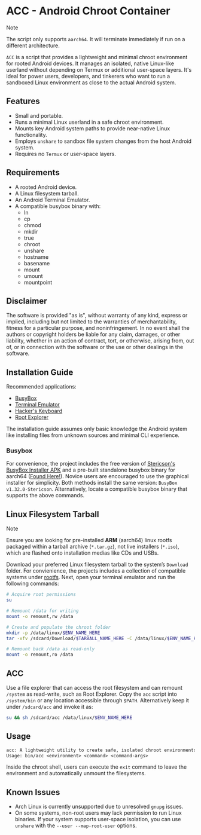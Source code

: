 # ACC - Android Chroot Container

> [!NOTE]
> The script only supports `aarch64`. It will terminate immediately if run on a different architecture.

`ACC` is a script that provides a lightweight and minimal chroot environment for rooted Android devices. It manages an isolated, native Linux-like userland without depending on Termux or additional user-space layers. It's ideal for power users, developers, and tinkerers who want to run a sandboxed Linux environment as close to the actual Android system.

## Features

- Small and portable.
- Runs a minimal Linux userland in a safe chroot environment.
- Mounts key Android system paths to provide near-native Linux functionality.
- Employs `unshare` to sandbox file system changes from the host Android system.
- Requires no `Termux` or user-space layers.

## Requirements

- A rooted Android device.
- A Linux filesystem tarball.
- An Android Terminal Emulator.
- A compatible busybox binary with:
  - ln
  - cp
  - chmod
  - mkdir
  - true
  - chroot
  - unshare
  - hostname
  - basename
  - mount
  - umount
  - mountpoint

## Disclaimer

The software is provided "as is", without warranty of any kind, express or implied, including but not limited to the warranties of merchantability, fitness for a particular purpose, and noninfringement. In no event shall the authors or copyright holders be liable for any claim, damages, or other liability, whether in an action of contract, tort, or otherwise, arising from, out of, or in connection with the software or the use or other dealings in the software.

## Installation Guide

Recommended applications:

- [BusyBox](apk/BusyBox.apk)
- [Terminal Emulator](apk/TerminalEmulator.apk)
- [Hacker's Keyboard](apk/HackersKeyboard.apk)
- [Root Explorer](https://play.google.com/store/apps/details?id=com.speedsoftware.rootexplorer&hl=en-US)

The installation guide assumes only basic knowledge the Android system like installing files from unknown sources and minimal CLI experience.

### Busybox

For convenience, the project includes the free version of [Stericson's BusyBox Installer APK](apk/BusyBox.apk) and a pre-built standalone busybox binary for aarch64 ([Found Here!](bin/busybox)). Novice users are encouraged to use the graphical installer for simplicity. Both methods install the same version: `BusyBox v1.32.0-Stericson`. Alternatively, locate a compatible busybox binary that supports the above commands.

## Linux Filesystem Tarball

> [!NOTE]
> Ensure you are looking for pre-installed **ARM** (aarch64) linux rootfs packaged within a tarball archive (`*.tar.gz`), not live installers (`*.iso`), which are flashed onto installation medias like CDs and USBs.

Download your preferred Linux filesystem tarball to the system’s `Download` folder. For convienience, the projects includes a collection of compatible systems under [rootfs](rootfs). Next, open your terminal emulator and run the following commands:

```bash
# Acquire root permissions
su

# Remount /data for writing
mount -o remount,rw /data

# Create and populate the chroot folder
mkdir -p /data/linux/$ENV_NAME_HERE
tar -xfv /sdcard/Download/$TARBALL_NAME_HERE -C /data/linux/$ENV_NAME_HERE

# Remount back /data as read-only
mount -o remount,ro /data
```

## ACC

Use a file explorer that can access the root filesystem and can remount `/system` as read-write, such as Root Explorer. Copy the `acc` script into `/system/bin` or any location accessible through `$PATH`.  Alternatively keep it under `/sdcard/acc` and invoke it as:

```bash
su && sh /sdcard/acc /data/linux/$ENV_NAME_HERE
```

## Usage

```txt
acc: A lightweight utility to create safe, isolated chroot environments.
Usage: bin/acc <environment> <command> <command-args>
```

Inside the chroot shell, users can execute the `exit` command to leave the environment and automatically unmount the filesystems.

## Known Issues

- Arch Linux is currently unsupported due to unresolved `gnupg` issues.
- On some systems, non-root users may lack permission to run Linux binaries. If your system supports user-space isolation, you can use `unshare` with the `--user --map-root-user` options.